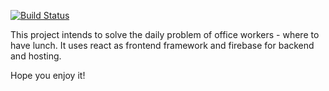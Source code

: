 [![Build Status](https://travis-ci.org/malcolm-kee/lunch-go-where.svg?branch=master)](https://travis-ci.org/malcolm-kee/lunch-go-where)

This project intends to solve the daily problem of office workers - where to have lunch.
It uses react as frontend framework and firebase for backend and hosting.

Hope you enjoy it!
